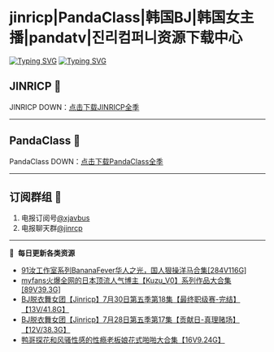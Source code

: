 # jinricp|PandaClass|韩国BJ|韩国女主播|pandatv|진리컴퍼니资源下载中心   
[![Typing SVG](https://readme-typing-svg.herokuapp.com?font=Fira+Code&pause=1000&center=true&vCenter=true&random=true&width=435&lines=所有链接都需要翻墙访问)](https://jinri-cp.neocities.org/free.html)
[![Typing SVG](https://readme-typing-svg.herokuapp.com?font=Fira+Code&pause=1000&center=true&vCenter=true&random=true&width=435&lines=点击进入福利资源下载中心)](https://pandaclass.neocities.org/)
## JINRICP 👋   
JINRICP DOWN：[点击下载JINRICP全季](https://mypikpak.com/s/VODz7HXQoqcX0UrvaXfDtFoPo1)
****
## PandaClass 💯   
PandaClass DOWN：[点击下载PandaClass全季](https://mypikpak.com/s/VOKOTZkoEnkyvCnELVSquM97o1)   
****
## 订阅群组 🔞
1. 电报订阅号[@xjavbus](https://t.me/xjavbus)
2. 电报聊天群[@jinrcp](https://t.me/jinrcp)
**** 
📕 &nbsp;**每日更新各类资源**
<!-- BLOG-POST-LIST:START -->
- [91汝工作室系列BananaFever华人之光，国人狠操洋马合集[284V116G]](https://fuli.rulel.com/468.html)
- [myfans火爆全网的日本顶流人气博主【Kuzu_V0】系列作品大合集[89V39.3G]](https://fuli.rulel.com/466.html)
- [BJ脱衣舞女团【Jinricp】7月30日第五季第18集【最终职级赛-完结】【13V/41.8G】](https://fuli.rulel.com/465.html)
- [BJ脱衣舞女团【Jinricp】7月28日第五季第17集【贡献日-真理赌场】【12V/38.3G】](https://fuli.rulel.com/463.html)
- [鸭哥探花和风骚性感的性瘾老板娘花式啪啪大合集【16V9.24G】](https://fuli.rulel.com/462.html)
<!-- BLOG-POST-LIST:END -->
